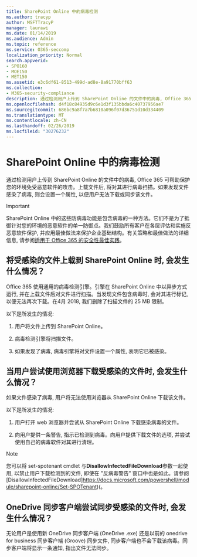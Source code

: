 ```yaml
---
title: SharePoint Online 中的病毒检测
ms.author: tracyp
author: MSFTTracyP
manager: laurawi
ms.date: 01/14/2019
ms.audience: Admin
ms.topic: reference
ms.service: O365-seccomp
localization_priority: Normal
search.appverid:
- SPO160
- MOE150
- MET150
ms.assetid: e3c6df61-8513-499d-ad8e-8a91770bff63
ms.collection:
- M365-security-compliance
description: 通过检测用户上传到 SharePoint Online 的文件中的病毒, Office 365 可帮助保护您的环境免受恶意软件的攻击。上载文件后, 将对其进行病毒扫描。如果发现文件感染了病毒, 则会设置一个属性, 以便用户无法下载或同步该文件。
ms.openlocfilehash: d4f18c84935d9c6e1d3f135bbda6c40737956ae7
ms.sourcegitcommit: 686bc9a8f7a7b6810a096f07d36751d10d334409
ms.translationtype: MT
ms.contentlocale: zh-CN
ms.lasthandoff: 02/26/2019
ms.locfileid: "30276232"
---
```

# <a name="virus-detection-in-sharepoint-online"></a>SharePoint Online 中的病毒检测

通过检测用户上传到 SharePoint Online 的文件中的病毒, Office 365 可帮助保护您的环境免受恶意软件的攻击。上载文件后, 将对其进行病毒扫描。如果发现文件感染了病毒, 则会设置一个属性, 以便用户无法下载或同步该文件。
  
> [!IMPORTANT]
> SharePoint Online 中的这些防病毒功能是包含病毒的一种方法。它们不是为了抵御针对您的环境的恶意软件的单一防御点。我们鼓励所有客户在各层评估和实施反恶意软件保护, 并应用最佳做法来保护企业基础结构。有关策略和最佳做法的详细信息, 请参阅[适用于 Office 365 的安全性最佳实践](security-best-practices.md)。 
  
## <a name="what-happens-when-an-infected-file-is-uploaded-to-sharepoint-online"></a>将受感染的文件上载到 SharePoint Online 时, 会发生什么情况？

Office 365 使用通用的病毒检测引擎。引擎在 SharePoint Online 中以异步方式运行, 并在上载文件后对文件进行扫描。当发现文件包含病毒时, 会对其进行标记, 以便无法再次下载。在4月 2018, 我们删除了扫描文件的 25 MB 限制。
  
以下是所发生的情况:
  
1. 用户将文件上传到 SharePoint Online。
    
2. 病毒检测引擎将扫描文件。
    
3. 如果发现了病毒, 病毒引擎将对文件设置一个属性, 表明它已被感染。
    
## <a name="what-happens-when-a-user-tries-to-download-an-infected-file-by-using-the-browser"></a>当用户尝试使用浏览器下载受感染的文件时, 会发生什么情况？

如果文件感染了病毒, 用户将无法使用浏览器从 SharePoint Online 下载该文件。
  
以下是所发生的情况:
  
1. 用户打开 web 浏览器并尝试从 SharePoint Online 下载感染病毒的文件。
    
2. 向用户提供一条警告, 指示已检测到病毒。向用户提供下载文件的选项, 并尝试使用自己的病毒软件对其进行清理。

> [!NOTE]
> 您可以将 set-spotenant cmdlet 与**DisallowInfectedFileDownload**参数一起使用, 以禁止用户下载检测到的文件, 即使在 "反病毒警告" 窗口中也是如此。请参阅 [DisallowInfectedFileDownload]https://docs.microsoft.com/powershell/module/sharepoint-online/Set-SPOTenant)(。
    
## <a name="what-happens-when-the-onedrive-sync-client-tries-to-sync-an-infected-file"></a>OneDrive 同步客户端尝试同步受感染的文件时, 会发生什么情况？

无论用户是使用新 OneDrive 同步客户端 (OneDrive .exe) 还是以前的 onedrive for business 同步客户端 (Groove) 同步文件, 同步客户端也不会下载该病毒。同步客户端将显示一条通知, 指出文件无法同步。
  


